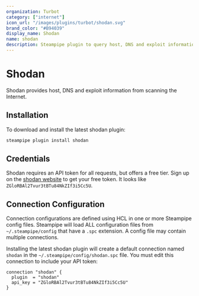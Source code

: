 ```yaml
---
organization: Turbot
category: ["internet"]
icon_url: "/images/plugins/turbot/shodan.svg"
brand_color: "#B94039"
display_name: Shodan
name: shodan
description: Steampipe plugin to query host, DNS and exploit information using Shodan.
---
```


# Shodan

Shodan provides host, DNS and exploit information from scanning the Internet.


## Installation

To download and install the latest shodan plugin:

```bash
steampipe plugin install shodan
```

## Credentials

Shodan requires an API token for all requests, but offers a free tier. Sign up on the [shodan website](https://shodan.com) to get your free token. It looks like `ZGloRBAl2Tvur3tBTu84NkZIf3i5Cc5U`.


## Connection Configuration

Connection configurations are defined using HCL in one or more Steampipe config files. Steampipe will load ALL configuration files from `~/.steampipe/config` that have a `.spc` extension. A config file may contain multiple connections.

Installing the latest shodan plugin will create a default connection named `shodan` in the `~/.steampipe/config/shodan.spc` file.  You must edit this connection to include your API token:

```hcl
connection "shodan" {
  plugin  = "shodan"
  api_key = "ZGloRBAl2Tvur3tBTu84NkZIf3i5Cc5U"
}
```
